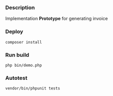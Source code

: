 ### Description

Implementation **Prototype** for generating invoice

### Deploy
```
composer install
```

### Run build
```
php bin/demo.php
```

### Autotest
```
vendor/bin/phpunit tests
```
